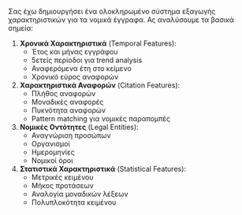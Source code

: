 Σας έχω δημιουργήσει ένα ολοκληρωμένο σύστημα εξαγωγής χαρακτηριστικών για τα νομικά έγγραφα. Ας αναλύσουμε τα βασικά σημεία:

1. **Χρονικά Χαρακτηριστικά** (Temporal Features):
    - Έτος και μήνας εγγράφου
    - 5ετείς περίοδοι για trend analysis
    - Αναφερόμενα έτη στο κείμενο
    - Χρονικό εύρος αναφορών
2. **Χαρακτηριστικά Αναφορών** (Citation Features):
    - Πλήθος αναφορών
    - Μοναδικές αναφορές
    - Πυκνότητα αναφορών
    - Pattern matching για νομικές παραπομπές
3. **Νομικές Οντότητες** (Legal Entities):
    - Αναγνώριση προσώπων
    - Οργανισμοί
    - Ημερομηνίες
    - Νομικοί όροι
4. **Στατιστικά Χαρακτηριστικά** (Statistical Features):
    - Μετρικές κειμένου
    - Μήκος προτάσεων
    - Αναλογία μοναδικών λέξεων
    - Πολυπλοκότητα κειμένου